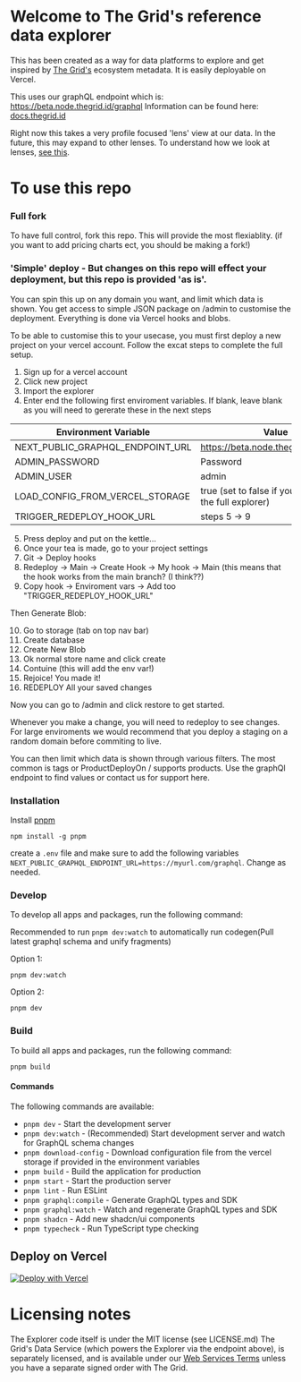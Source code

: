 # Welcome to The Grid's reference data explorer

This has been created as a way for data platforms to explore and get inspired by [The Grid's](https://thegrid.id/) ecosystem metadata. It is easily deployable on Vercel.

This uses our graphQL endpoint which is: https://beta.node.thegrid.id/graphql
Information can be found here: [docs.thegrid.id](https://docs.thegrid.id/)

Right now this takes a very profile focused 'lens' view at our data. In the future, this may expand to other lenses. To understand how we look at lenses, [see this](https://docs.thegrid.id/lenses-at-the-grid-18).

# To use this repo
### Full fork
To have full control, fork this repo. This will provide the most flexiablity. (if you want to add pricing charts ect, you should be making a fork!)

### 'Simple' deploy - But changes on this repo will effect your deployment, but this repo is provided 'as is'.
You can spin this up on any domain you want, and limit which data is shown. You get access to simple JSON package on /admin to customise the deployment. Everything is done via Vercel hooks and blobs.

To be able to customise this to your usecase, you must first deploy a new project on your vercel account. Follow the excat steps to complete the full setup. 
1. Sign up for a vercel account
2. Click new project
3. Import the explorer
4. Enter end the following first enviroment variables. If blank, leave blank as you will need to gererate these in the next steps


| Environment Variable | Value |
|-------------------|-------|
| NEXT_PUBLIC_GRAPHQL_ENDPOINT_URL | https://beta.node.thegrid.id/graphql |
| ADMIN_PASSWORD | Password |
| ADMIN_USER | admin |
| LOAD_CONFIG_FROM_VERCEL_STORAGE | true  (set to false if you just want the full explorer) |
| TRIGGER_REDEPLOY_HOOK_URL | steps 5 -> 9 |

5. Press deploy and put on the kettle...
6. Once your tea is made, go to your project settings
7. Git -> Deploy hooks
8. Redeploy -> Main -> Create Hook -> My hook -> Main (this means that the hook works from the main branch? (I think??)
9. Copy hook -> Enviroment vars -> Add too "TRIGGER_REDEPLOY_HOOK_URL"

Then Generate Blob: 

10. Go to storage (tab on top nav bar)
11. Create database
12. Create New Blob
13. Ok normal store name and click create 
14. Contuine (this will add the env var!) 
15. Rejoice! You made it!
16. REDEPLOY All your saved changes

Now you can go to /admin and click restore to get started. 

Whenever you make a change, you will need to redeploy to see changes. For large enviroments we would recommend that you deploy a staging on a random domain before commiting to live. 

You can then limit which data is shown through various filters. The most common is tags or ProductDeployOn / supports products. Use the graphQl endpoint to find values or contact us for support here.

### Installation

Install [pnpm](https://pnpm.io/installation)

```
npm install -g pnpm
```

create a `.env` file and make sure to add the following variables `NEXT_PUBLIC_GRAPHQL_ENDPOINT_URL=https://myurl.com/graphql`. Change as needed.

### Develop

To develop all apps and packages, run the following command:

Recommended to run `pnpm dev:watch` to automatically run codegen(Pull latest graphql schema and unify fragments)

Option 1:

```
pnpm dev:watch
```

Option 2:

```
pnpm dev
```

### Build

To build all apps and packages, run the following command:

```
pnpm build
```

#### Commands

The following commands are available:

- `pnpm dev` - Start the development server
- `pnpm dev:watch` - (Recommended) Start development server and watch for GraphQL schema changes
- `pnpm download-config` - Download configuration file from the vercel storage if provided in the environment variables
- `pnpm build` - Build the application for production
- `pnpm start` - Start the production server
- `pnpm lint` - Run ESLint
- `pnpm graphql:compile` - Generate GraphQL types and SDK
- `pnpm graphql:watch` - Watch and regenerate GraphQL types and SDK
- `pnpm shadcn` - Add new shadcn/ui components
- `pnpm typecheck` - Run TypeScript type checking

## Deploy on Vercel

[![Deploy with Vercel](https://vercel.com/button)](https://vercel.com/new/clone?repository-url=https%3A%2F%2Fgithub.com%2FThe-Grid-Data%2FExplorer&env=LOAD_CONFIG_FROM_VERCEL_STORAGE,ADMIN_USER,ADMIN_PASSWORD,TRIGGER_REDEPLOY_HOOK_URL,BLOB_READ_WRITE_TOKEN,NEXT_PUBLIC_GRAPHQL_ENDPOINT_URL)

# Licensing notes

The Explorer code itself is under the MIT license (see LICENSE.md)
The Grid's Data Service (which powers the Explorer via the endpoint above), is separately licensed, and is available under our [Web Services Terms](https://thegrid.id/legal/web-services-terms) unless you have a separate signed order with The Grid.
